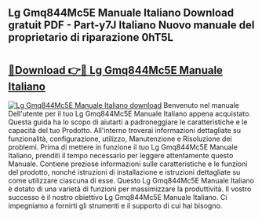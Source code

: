 ## Lg Gmq844Mc5E Manuale Italiano Download gratuit PDF - Part-y7J Italiano Nuovo manuale del proprietario di riparazione 0hT5L

# <h2><a href="http://dffxtj.blite.top/?on=Lg+Gmq844Mc5E+Manuale+Italiano">🔗Download 👉🔴 Lg Gmq844Mc5E Manuale Italiano</a></h2>

[![Lg Gmq844Mc5E Manuale Italiano download](https://i.imgur.com/lujVjoI.png)](http://dffxtj.blite.top/?on=Lg+Gmq844Mc5E+Manuale+Italiano)
Benvenuto nel manuale Dell'utente per il tuo Lg Gmq844Mc5E Manuale Italiano appena acquistato. Questa guida ha lo scopo di aiutarti a padroneggiare le caratteristiche e le capacità del tuo Prodotto. All'interno troverai informazioni dettagliate su funzionalità, configurazione, utilizzo, Manutenzione e Risoluzione dei problemi. Prima di mettere in funzione il tuo Lg Gmq844Mc5E Manuale Italiano, prenditi il tempo necessario per leggere attentamente questo Manuale. Contiene preziose informazioni sulle caratteristiche e le funzioni del prodotto, nonché istruzioni di installazione e istruzioni dettagliate su come utilizzare ciascuna di esse. Questo Lg Gmq844Mc5E Manuale Italiano è dotato di una varietà di funzioni per massimizzare la produttività. Il vostro successo è il nostro obiettivo Lg Gmq844Mc5E Manuale Italiano. Ci impegniamo a fornirti gli strumenti e il supporto di cui hai bisogno.
